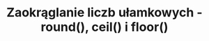---
title: Zaokrąglanie liczb ułamkowych - round(), ceil() i floor()
categories: [cpp, funkcje]
categoryID: cpp-funkcje
---